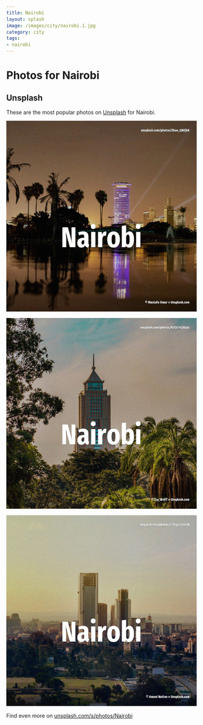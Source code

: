 ```yaml
---
title: Nairobi
layout: splash
image: /images/city/nairobi.1.jpg
category: city
tags:
- nairobi
---
```

# Photos for Nairobi

## Unsplash

These are the most popular photos on [Unsplash](https://unsplash.com) for Nairobi.

![Nairobi](/images/city/nairobi.1.jpg)

![Nairobi](/images/city/nairobi.2.jpg)

![Nairobi](/images/city/nairobi.3.jpg)

Find even more on [unsplash.com/s/photos/Nairobi](https://unsplash.com/s/photos/Nairobi)
